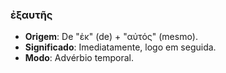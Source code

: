 ### ἐξαυτῆς
- **Origem**: De "ἐκ" (de) + "αὐτός" (mesmo).
- **Significado**: Imediatamente, logo em seguida.
- **Modo**: Advérbio temporal.